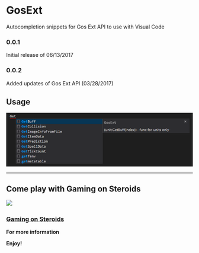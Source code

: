 # GosExt 

Autocompletion snippets for Gos Ext API to use with Visual Code

### 0.0.1
Initial release of 06/13/2017

### 0.0.2
Added updates of Gos Ext API (03/28/2017)

## Usage

![usage](https://raw.githubusercontent.com/yaddle/VS-Code/master/image/usage.png)

-----------------------------------------------------------------------------------------------------------

## Come play with Gaming on Steroids
[<img src="https://i.imgur.com/5rkNixK.png">](https://gamingonsteroids.com/)
### [Gaming on Steroids](http://gamingonsteroids.com/)
**For more information**


**Enjoy!**
